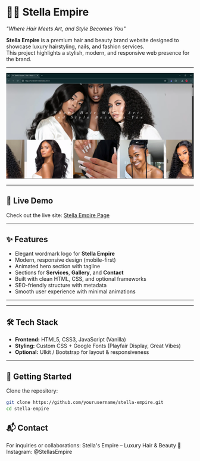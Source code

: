 # 💇‍♀️ Stella Empire
*"Where Hair Meets Art, and Style Becomes You"* 

**Stella Empire** is a premium hair and beauty brand website designed to showcase luxury hairstyling, nails, and fashion services.  
This project highlights a stylish, modern, and responsive web presence for the brand.

---

![Stella Empire ](homepage.png)

---

## 🔗 Live Demo

Check out the live site: [Stella Empire Page](https://your-live-demo-link.com)

---


## ✨ Features

- Elegant wordmark logo for **Stella Empire**
- Modern, responsive design (mobile-first)
- Animated hero section with tagline
- Sections for **Services**, **Gallery**, and **Contact**
- Built with clean HTML, CSS, and optional frameworks
- SEO-friendly structure with metadata
- Smooth user experience with minimal animations

---



---

## 🛠️ Tech Stack

- **Frontend:** HTML5, CSS3, JavaScript (Vanilla)  
- **Styling:** Custom CSS + Google Fonts (Playfair Display, Great Vibes)  
- **Optional:** UIkit / Bootstrap for layout & responsiveness  

---

## 🚀 Getting Started

Clone the repository:

```bash
git clone https://github.com/yourusername/stella-empire.git
cd stella-empire
```
## 📬 Contact

For inquiries or collaborations:
Stella's Empire – Luxury Hair & Beauty
📱 Instagram: @StellasEmpire
